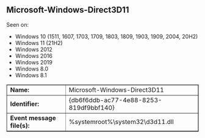 ## Microsoft-Windows-Direct3D11

Seen on:
* Windows 10 (1511, 1607, 1703, 1709, 1803, 1809, 1903, 1909, 2004, 20H2)
* Windows 11 (21H2)
* Windows 2012
* Windows 2016
* Windows 2019
* Windows 8.0
* Windows 8.1

<table border="1" class="docutils">
  <tbody>
    <tr>
      <td><b>Name:</b></td>
      <td>Microsoft-Windows-Direct3D11</td>
    </tr>
    <tr>
      <td><b>Identifier:</b></td>
      <td>{db6f6ddb-ac77-4e88-8253-819df9bbf140}</td>
    </tr>
    <tr>
      <td><b>Event message file(s):</b></td>
      <td>%systemroot%\system32\d3d11.dll</td>
    </tr>
  </tbody>
</table>

&nbsp;

